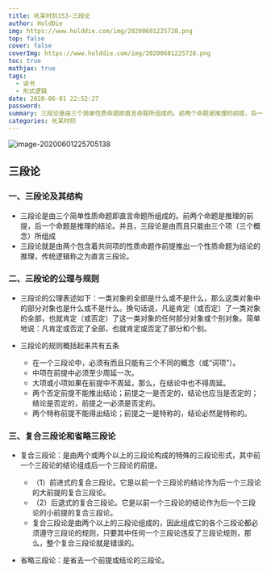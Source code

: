 ```yaml
---
title: 吼呆时刻153-三段论
author: HoldDie
img: https://www.holddie.com/img/20200601225728.png
top: false
cover: false
coverImg: https://www.holddie.com/img/20200601225728.png
toc: true
mathjax: true
tags:
  - 读书
  - 形式逻辑
date: 2020-06-01 22:52:27
password:
summary: 三段论是由三个简单性质命题即直言命题所组成的。前两个命题是推理的前提，后一个命题是推理的结论。
categories: 吼呆时刻
---
```


![image-20200601225705138](https://www.holddie.com/img/20200601225728.png)

## 三段论

### 一、三段论及其结构

- 三段论是由三个简单性质命题即直言命题所组成的。前两个命题是推理的前提，后一个命题是推理的结论。并且，三段论是由而且只能由三个项（三个概念）所组成
- 三段论就是由两个包含着共同项的性质命题作前提推出一个性质命题为结论的推理，传统逻辑称之为直言三段论。

### 二、三段论的公理与规则

- 三段论的公理表述如下：一类对象的全部是什么或不是什么，那么这类对象中的部分对象也是什么或不是什么。换句话说，凡是肯定（或否定）了一类对象的全部，也就肯定（或否定）了这一类对象的任何部分对象或个别对象。简单地说：凡肯定或否定了全部，也就肯定或否定了部分和个别。
- 三段论的规则概括起来共有五条

	- 在一个三段论中，必须有而且只能有三个不同的概念（或“词项”）。
	- 中项在前提中必须至少周延一次。
	- 大项或小项如果在前提中不周延，那么，在结论中也不得周延。
	- 两个否定前提不能推出结论；前提之一是否定的，结论也应当是否定的；结论是否定的，前提之一必须是否定的。
	- 两个特称前提不能得出结论；前提之一是特称的，结论必然是特称的。

### 三、复合三段论和省略三段论

- 复合三段论：是由两个或两个以上的三段论构成的特殊的三段论形式，其中前一个三段论的结论组成后一个三段论的前提。

	- （1）前进式的复合三段论。它是以前一个三段论的结论作为后一个三段论的大前提的复合三段论。
	- （2）后退式的复合三段论。它是以前一个三段论的结论作为后一个三段论的小前提的复合三段论。
	- 复合三段论是由两个以上的三段论组成的，因此组成它的各个三段论都必须遵守三段论的规则，只要其中任何一个三段论违反了三段论规则，那么，整个复合三段论就是错误的。

- 省略三段论：是省去一个前提或结论的三段论。